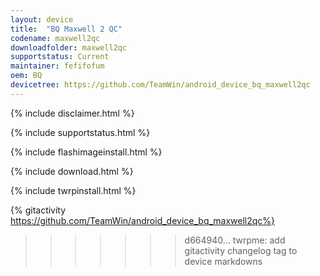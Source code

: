 ```yaml
---
layout: device
title:  "BQ Maxwell 2 QC"
codename: maxwell2qc
downloadfolder: maxwell2qc 
supportstatus: Current
maintainer: fefifofum
oem: BQ
devicetree: https://github.com/TeamWin/android_device_bq_maxwell2qc
---
```


{% include disclaimer.html %}

{% include supportstatus.html %}

{% include flashimageinstall.html %}

{% include download.html %}

{% include twrpinstall.html %}

{% gitactivity  https://github.com/TeamWin/android_device_bq_maxwell2qc%}
>>>>>>> d664940... twrpme: add gitactivity changelog tag to device markdowns
